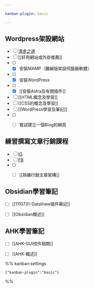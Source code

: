```yaml
---

kanban-plugin: basic

---
```


## Wordpress架設網站

- [ ] [清虛之道](https://taoofredmaple.com/)
- [ ] [[好用網站或外掛推薦]]
- [ ] - [x] 安裝MAMP（離線版架設伺服器軟體）
- [ ] - [x] 安裝WordPress
- [ ] - [x] [[安裝Astra及有關插件]]
- [ ] [[HTML概念及學習]]
- [ ] [[CSS的概念及學習]]
- [ ] [[WordPress學習及筆記]]
- [ ] - [ ] 嘗試建立一個Blog的網頁


## 練習撰寫文章行銷課程

- [ ] [IG](https://www.instagram.com/j.carrytrade/)
- [ ] [FB](https://www.facebook.com/%E5%87%B1%E7%91%9E-104493939002996)
- [ ] - [ ] [[熟練行銷文章架構]]


## Obsidian學習筆記

- [ ] [[1110731-DataView插件筆記]]
- [ ] [[Obsidian概述]]


## AHK學習筆記

- [ ] [[AHK-GUI控件相關]]
- [ ] [[AHK-概述]]




%% kanban:settings
```
{"kanban-plugin":"basic"}
```
%%